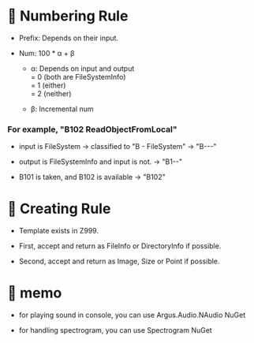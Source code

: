 ﻿

# 🌟 Numbering Rule

 - Prefix: Depends on their input.

 - Num: 100 * α + β
   
   - α: Depends on input and output<br/>
     = 0 (both are FileSystemInfo)<br/>
     = 1 (either)<br/>
     = 2 (neither)

   - β: Incremental num
 



### For example, "B102 ReadObjectFromLocal"

 - input is FileSystem → classified to "B - FileSystem" → "B---"

 - output is FileSystemInfo and input is not. → "B1--"

 - B101 is taken, and B102 is available → "B102"



# 🌟 Creating Rule

 - Template exists in Z999.

 - First, accept and return as FileInfo or DirectoryInfo if possible.

 - Second, accept and return as Image, Size or Point if possible.


# 🌟 memo

- for playing sound in console, you can use Argus.Audio.NAudio NuGet

- for handling spectrogram, you can use Spectrogram NuGet
